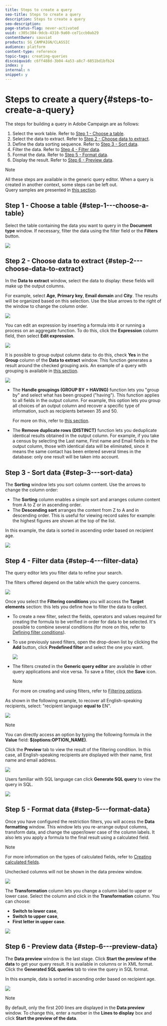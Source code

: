 ```yaml
---
title: Steps to create a query
seo-title: Steps to create a query
description: Steps to create a query
seo-description: 
page-status-flag: never-activated
uuid: c305c384-9dcb-4310-9a60-ce71ccb0ab29
contentOwner: sauviat
products: SG_CAMPAIGN/CLASSIC
audience: platform
content-type: reference
topic-tags: creating-queries
discoiquuid: c6ff488d-3b04-4a53-a8c7-6851bd1bfb24
index: y
internal: n
snippet: y
---
```


# Steps to create a query{#steps-to-create-a-query}

The steps for building a query in Adobe Campaign are as follows:

1. Select the work table. Refer to [Step 1 - Choose a table](../../platform/using/steps-to-create-a-query.md#step-1---choose-a-table).
1. Select the data to extract. Refer to [Step 2 - Choose data to extract](../../platform/using/steps-to-create-a-query.md#step-2---choose-data-to-extract).
1. Define the data sorting sequence. Refer to [Step 3 - Sort data](../../platform/using/steps-to-create-a-query.md#step-3---sort-data).
1. Filter the data. Refer to [Step 4 - Filter data](../../platform/using/steps-to-create-a-query.md#step-4---filter-data).
1. Format the data. Refer to [Step 5 - Format data](../../platform/using/steps-to-create-a-query.md#step-5---format-data).
1. Display the result. Refer to [Step 6 - Preview data](../../platform/using/steps-to-create-a-query.md#step-6---preview-data).

>[!NOTE]
>
>All these steps are available in the generic query editor. When a query is created in another context, some steps can be left out.  
>Query samples are presented in [this section](../../workflow/using/designing-queries.md).

## Step 1 - Choose a table {#step-1---choose-a-table}

Select the table containing the data you want to query in the **Document type** window. If necessary, filter the data using the filter field or the **Filters** button.

![](assets/query_editor_nveau_21.png)

## Step 2 - Choose data to extract {#step-2---choose-data-to-extract}

In the **Data to extract** window, select the data to display: these fields will make up the output columns.

For example, select **Age**, **Primary key**, **Email domain** and **City**. The results will be organized based on this selection. Use the blue arrows to the right of the window to change the column order.

![](assets/query_editor_nveau_01.png)

You can edit an expression by inserting a formula into it or running a process on an aggregate function. To do this, click the **Expression** column field, then select **Edit expression**.

![](assets/query_editor_nveau_97.png)

It is possible to group output column data: to do this, check **Yes** in the **Group** column of the **Data to extract** window. This function generates a result around the checked grouping axis. An example of a query with grouping is available in [this section](../../workflow/using/designing-queries.md#querying-delivery-information).

![](assets/query_editor_nveau_56.png)

* The **Handle groupings (GROUP BY + HAVING)** function lets you "group by" and select what has been grouped ("having"). This function applies to all fields in the output column. For example, this option lets you group all choices of an output column and recover a specific type of information, such as recipients between 35 and 50.

  For more on this, refer to [this section](../../workflow/using/designing-queries.md#querying-using-grouping-management).

* The **Remove duplicate rows (DISTINCT)** function lets you deduplicate identical results obtained in the output column. For example, if you take a census by selecting the Last name, First name and Email fields in the output column, those with identical data will be eliminated, since it means the same contact has been entered several times in the database: only one result will be taken into account.

## Step 3 - Sort data {#step-3---sort-data}

The **Sorting** window lets you sort column content. Use the arrows to change the column order:

* The **Sorting** column enables a simple sort and arranges column content from A to Z or in ascending order.
* The **Descending sort** arranges the content from Z to A and in descending order. This is useful for viewing record sales for example: the highest figures are shown at the top of the list.

In this example, the data is sorted in ascending order based on recipient age.

![](assets/query_editor_nveau_57.png)

## Step 4 - Filter data {#step-4---filter-data}

The query editor lets you filter data to refine your search.

The filters offered depend on the table which the query concerns.

![](assets/query_editor_nveau_09.png)

Once you select the **Filtering conditions** you will access the **Target elements** section: this lets you define how to filter the data to collect.

* To create a new filter, select the fields, operators and values required for creating the formula to be verified in order for data to be selected. It's possible to combine several conditions (for more on this, refer to [Defining filter conditions](../../platform/using/defining-filter-conditions.md)).
* To use previously saved filters, open the drop-down list by clicking the **Add** button, click **Predefined filter** and select the one you want.

  ![](assets/query_editor_15.png)

* The filters created in the **Generic query editor** are available in other query applications and vice versa. To save a filter, click the **Save** icon.

  >[!NOTE]
  >
  >For more on creating and using filters, refer to [Filtering options](../../platform/using/filtering-options.md).

As shown in the following example, to recover all English-speaking recipients, select: "recipient language **equal to** EN".

![](assets/query_editor_nveau_89.png)

>[!NOTE]
>
>You can directly access an option by typing the following formula in the **Value** field: **$(options:OPTION_NAME)**.

Click the **Preview** tab to view the result of the filtering condition. In this case, all English-speaking recipients are displayed with their name, first name and email address.

![](assets/query_editor_nveau_98.png)

Users familiar with SQL language can click **Generate SQL query** to view the query in SQL.

![](assets/query_editor_nveau_99.png)

## Step 5 - Format data {#step-5---format-data}

Once you have configured the restriction filters, you will access the **Data formatting** window. This window lets you re-arrange output columns, transform data, and change the upper/lower case of the column labels. It also lets you apply a formula to the final result using a calculated field.

>[!NOTE]
>
>For more information on the types of calculated fields, refer to [Creating calculated fields](../../platform/using/steps-to-create-a-query.md#creating-calculated-fields).

Unchecked columns will not be shown in the data preview window.

![](assets/query_editor_nveau_10.png)

The **Transformation** column lets you change a column label to upper or lower case. Select the column and click in the **Transformation** column. You can choose:

* **Switch to lower case**,
* **Switch to upper case**, 
* **First letter in upper case**.

![](assets/query_editor_nveau_42.png)

## Step 6 - Preview data {#step-6---preview-data}

The **Data preview** window is the last stage. Click **Start the preview of the data** to get your query result. It is available in columns or in XML format. Click the **Generated SQL queries** tab to view the query in SQL format.

In this example, data is sorted in ascending order based on recipient age.

![](assets/query_editor_nveau_11.png)

>[!NOTE]
>
>By default, only the first 200 lines are displayed in the **Data preview** window. To change this, enter a number in the **Lines to display** box and click **Start the preview of the data**.

